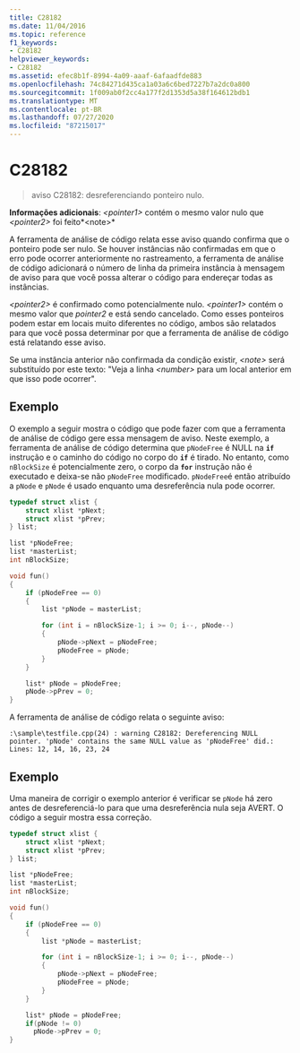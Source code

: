 ```yaml
---
title: C28182
ms.date: 11/04/2016
ms.topic: reference
f1_keywords:
- C28182
helpviewer_keywords:
- C28182
ms.assetid: efec8b1f-8994-4a09-aaaf-6afaadfde883
ms.openlocfilehash: 74c84271d435ca1a03a6c6bed7227b7a2dc0a800
ms.sourcegitcommit: 1f009ab0f2cc4a177f2d1353d5a38f164612bdb1
ms.translationtype: MT
ms.contentlocale: pt-BR
ms.lasthandoff: 07/27/2020
ms.locfileid: "87215017"
---
```

# <a name="c28182"></a>C28182

> aviso C28182: desreferenciando ponteiro nulo.

 **Informações adicionais**: *\<pointer1>* contém o mesmo valor nulo que *\<pointer2>* foi feito*\<note>*

A ferramenta de análise de código relata esse aviso quando confirma que o ponteiro pode ser nulo. Se houver instâncias não confirmadas em que o erro pode ocorrer anteriormente no rastreamento, a ferramenta de análise de código adicionará o número de linha da primeira instância à mensagem de aviso para que você possa alterar o código para endereçar todas as instâncias.

 *\<pointer2>* é confirmado como potencialmente nulo. *\<pointer1>* contém o mesmo valor que *pointer2* e está sendo cancelado. Como esses ponteiros podem estar em locais muito diferentes no código, ambos são relatados para que você possa determinar por que a ferramenta de análise de código está relatando esse aviso.

Se uma instância anterior não confirmada da condição existir, *\<note>* será substituído por este texto: "Veja a linha *\<number>* para um local anterior em que isso pode ocorrer".

## <a name="example"></a>Exemplo

O exemplo a seguir mostra o código que pode fazer com que a ferramenta de análise de código gere essa mensagem de aviso. Neste exemplo, a ferramenta de análise de código determina que `pNodeFree` é NULL na **`if`** instrução e o caminho do código no corpo do **`if`** é tirado. No entanto, como `nBlockSize` é potencialmente zero, o corpo da **`for`** instrução não é executado e deixa-se não `pNodeFree` modificado. `pNodeFree`é então atribuído a `pNode` e `pNode` é usado enquanto uma desreferência nula pode ocorrer.

```cpp
typedef struct xlist {
    struct xlist *pNext;
    struct xlist *pPrev;
} list;

list *pNodeFree;
list *masterList;
int nBlockSize;

void fun()
{
    if (pNodeFree == 0)
    {
        list *pNode = masterList;

        for (int i = nBlockSize-1; i >= 0; i--, pNode--)
        {
            pNode->pNext = pNodeFree;
            pNodeFree = pNode;
        }
    }

    list* pNode = pNodeFree;
    pNode->pPrev = 0;
}
```

A ferramenta de análise de código relata o seguinte aviso:

```Output
:\sample\testfile.cpp(24) : warning C28182: Dereferencing NULL pointer. 'pNode' contains the same NULL value as 'pNodeFree' did.: Lines: 12, 14, 16, 23, 24
```

## <a name="example"></a>Exemplo

Uma maneira de corrigir o exemplo anterior é verificar se `pNode` há zero antes de desreferenciá-lo para que uma desreferência nula seja AVERT. O código a seguir mostra essa correção.

```cpp
typedef struct xlist {
    struct xlist *pNext;
    struct xlist *pPrev;
} list;

list *pNodeFree;
list *masterList;
int nBlockSize;

void fun()
{
    if (pNodeFree == 0)
    {
        list *pNode = masterList;

        for (int i = nBlockSize-1; i >= 0; i--, pNode--)
        {
            pNode->pNext = pNodeFree;
            pNodeFree = pNode;
        }
    }

    list* pNode = pNodeFree;
    if(pNode != 0)
      pNode->pPrev = 0;
}
```
